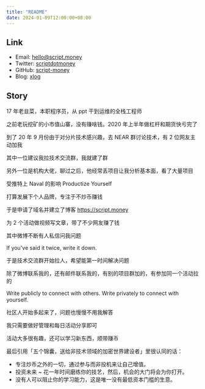 ```yaml
---
title: "README"
date: 2024-01-09T12:00:00+08:00
---
```


## Link

- Email: <hello@script.money>
- Twitter: [scriptdotmoney](https://twitter.com/scriptdotmoney)
- GitHub: [script-money](https://github.com/script-money)
- Blog: [xlog](https://scriptmoney.xlog.app)

## Story

17 年老韭菜，本职程序员，从 ppt 干到运维的全栈工程师

之前老玩挖矿的小市值山寨，没有赚啥钱。2020 年上半年做杠杆和期货快亏完了

到了 20 年 9 月份由于对分片技术感兴趣，去 NEAR 群讨论技术，有 2 位网友主动加我

其中一位建议我拉技术交流群，我就建了群

另外一位是机构大佬，聊过之后，他经常丢项目让我分析基本面，看了大量项目

受推特上 Naval 的影响 Productize Yourself

打算发展下个人品牌，专注于不炒币赚钱

于是申请了域名并建立了博客 https://script.money

为 2 个活动做视频写文章，带了不少网友赚了钱

其中微博不断有人私信问我问题

If you've said it twice, write it down.

于是技术交流群开始拉人，希望能第一时间解决问题

除了微博联系我的，还有邮件联系我的，有别的项目群加的，有参加同一个活动拉的

Write publicly to connect with others. Write privately to connect with yourself.

社区人开始多起来了，问题也慢慢不用我解答

我只需要做好管理和每日活动分享即可

活动大多很有趣，还可以学习新东西，顺带赚币

最后引用「五个锦囊，送给非技术领域的加密世界建设者」里很认同的话：

- 专注炒币之外的一切，通过参与而非投机来让自己增值。
- 投资未来 ~ 花一年时间磨练你的技艺，然后，机会的大门将会为你打开。
- 没有人可以阻止你的学习能力，这是唯一没有最低资本门槛的生意。
